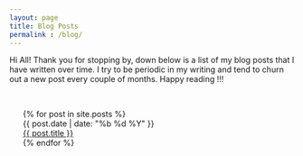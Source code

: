 ```yaml
---
layout: page
title: Blog Posts
permalink : /blog/
---
```


Hi All! Thank you for stopping by, down below is a list of my blog posts that I have written over time. I try to be periodic in my writing and tend to churn out a new post every couple of months. Happy reading !!!

<br>

<ul class="post-list">
    {% for post in site.posts %}
      <!--{% unless post.next %}
        <h3 class="category-title">{{ post.date | date: '%Y' }}</h3>
      {% else %}
        {% capture year %}{{ post.date | date: '%Y' }}{% endcapture %}
        {% capture nyear %}{{ post.next.date | date: '%Y' }}{% endcapture %}
        {% if year != nyear %}
          <h3 class="category-title">{{ post.date | date: '%Y' }}</h3>
        {% endif %}
      {% endunless %}-->
      <article class="post-item">
        <span class="post-meta date-label">{{ post.date | date: "%b %d %Y" }}</span>
        <div class="article-title"><a class="post-link" href="{{ post.url | prepend: site.baseurl }}">{{ post.title }}</a></div>
      </article>
    {% endfor %}
</ul>
